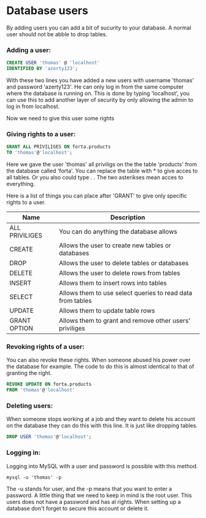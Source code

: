 # Database users

By adding users you can add a bit of sucurity to your database. A normal user should not be abble to drop tables.

### Adding a user:

```sql
CREATE USER 'thomas' @ 'localhost'
IDENTIFIED BY 'azerty123';
```

With these two lines you have added a new users with username 'thomas' and password 'azerty123'. He can only log in from the same computer where the database is running on. This is done by typing 'localhost', you can use this to add another layer of security by only allowing the admin to log in from localhost.

Now we need to give this user some rights

### Giving rights to a user:

```sql
GRANT ALL PRIVILIGES ON forta.products
TO 'thomas'@'localhost';
```

Here we gave the user 'thomas' all priviligs on the the table 'products' from the database called 'forta'. You can replace the table with * to give acces to all tables. Or you also could type *.* . The two asterikses mean acces to everything.

Here is a list of things you can place after 'GRANT' to give only specific rights to a user.

|Name|Description|
|---|---|
|ALL PRIVILIGES|You can do anything the database allows|
|CREATE|Allows the user to create new tables or databases|
|DROP|Allows the user to delete tables or databases|
|DELETE| Allows the user to delete rows from tables|
|INSERT|Allows them to insert rows into tables|
|SELECT|Allows them to use select queries to read data from tables|
|UPDATE|Allows them to update table rows|
|GRANT OPTION|Allows them to grant and remove other users' priviliges|

### Revoking rights of a user:

You can also revoke these rights. When someone abused his power over the database for example.
The code to do this is almost identical to that of granting the right.

```sql
REVOKE UPDATE ON forta.products
FROM 'thomas'@'localhost'
```

### Deleting users:

When someone stops working at a job and they want to delete his account on the database they can do this with this line.
It is just like dropping tables.

```sql
DROP USER 'thomas'@'localhost';
```

### Logging in:

Logging into MySQL with a user and password is possible with this method.

```
mysql -u 'thomas' -p
```

The -u stands for user, and the -p means that you want to enter a password.
A little thing that we need to keep in mind is the root user. This users does not have a password and has al rights. When setting up a database don't forget to secure this account or delete it.
